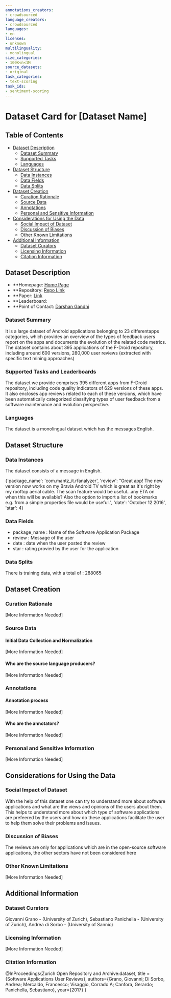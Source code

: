 ```yaml
---
annotations_creators:
- crowdsourced
language_creators:
- crowdsourced
languages:
- en
licenses:
- unknown
multilinguality:
- monolingual
size_categories:
- 100K<n<1M
source_datasets:
- original
task_categories:
- text-scoring
task_ids:
- sentiment-scoring
---
```


# Dataset Card for [Dataset Name]

## Table of Contents
- [Dataset Description](#dataset-description)
  - [Dataset Summary](#dataset-summary)
  - [Supported Tasks](#supported-tasks-and-leaderboards)
  - [Languages](#languages)
- [Dataset Structure](#dataset-structure)
  - [Data Instances](#data-instances)
  - [Data Fields](#data-fields)
  - [Data Splits](#data-splits)
- [Dataset Creation](#dataset-creation)
  - [Curation Rationale](#curation-rationale)
  - [Source Data](#source-data)
  - [Annotations](#annotations)
  - [Personal and Sensitive Information](#personal-and-sensitive-information)
- [Considerations for Using the Data](#considerations-for-using-the-data)
  - [Social Impact of Dataset](#social-impact-of-dataset)
  - [Discussion of Biases](#discussion-of-biases)
  - [Other Known Limitations](#other-known-limitations)
- [Additional Information](#additional-information)
  - [Dataset Curators](#dataset-curators)
  - [Licensing Information](#licensing-information)
  - [Citation Information](#citation-information)

## Dataset Description

- **Homepage: [Home Page](https://github.com/sealuzh/user_quality)
- **Repository: [Repo Link](https://github.com/sealuzh/user_quality)
- **Paper: [Link](https://giograno.me/assets/pdf/workshop/wama17.pdf)
- **Leaderboard:
- **Point of Contact: [Darshan Gandhi](darshangandhi1151@gmail.com)

### Dataset Summary

It is a large dataset of Android applications belonging to 23 differentapps categories, which provides an overview of the types of feedback users report on the apps and documents the evolution of the related code metrics. The dataset contains about 395 applications of the F-Droid repository, including around 600 versions, 280,000 user reviews (extracted with specific text mining approaches)

### Supported Tasks and Leaderboards

The dataset we provide comprises 395 different apps from F-Droid repository, including code quality indicators of 629 versions of these
apps. It also encloses app reviews related to each of these versions, which have been automatically categorized classifying types of user feedback from a software maintenance and evolution perspective.

### Languages

The dataset is a monolingual dataset which has the messages English.

## Dataset Structure

### Data Instances

The dataset consists of a message in English.

{'package_name': 'com.mantz_it.rfanalyzer',
 'review': "Great app! The new version now works on my Bravia Android TV which is great as it's right by my rooftop aerial cable. The scan feature would be useful...any ETA on when this will be available? Also the option to import a list of bookmarks e.g. from a simple properties file would be useful.",
 'date': 'October 12 2016',
 'star': 4}

### Data Fields

* package_name : Name of the Software Application Package
* review : Message of the user 
* date : date when the user posted the review 
* star : rating provied by the user for the application

### Data Splits

There is training data, with a total of : 288065

## Dataset Creation

### Curation Rationale

[More Information Needed]

### Source Data

#### Initial Data Collection and Normalization

[More Information Needed]

#### Who are the source language producers?

[More Information Needed]

### Annotations

#### Annotation process

[More Information Needed]

#### Who are the annotators?

[More Information Needed]

### Personal and Sensitive Information

[More Information Needed]

## Considerations for Using the Data

### Social Impact of Dataset

With the help of this dataset one can try to understand more about software applications and what are the views and opinions of the users about them. This helps to understand more about which type of software applications are prefeered by the users and how do these applications facilitate the user to help them solve their problems and issues. 

### Discussion of Biases

The reviews are only for applications which are in the open-source software applications, the other sectors have not been considered here 

### Other Known Limitations

[More Information Needed]

## Additional Information

### Dataset Curators

Giovanni Grano - (University of Zurich), Sebastiano Panichella - (University of Zurich), Andrea di Sorbo - (University of Sannio)

### Licensing Information

[More Information Needed]

### Citation Information

@InProceedings{Zurich Open Repository and
Archive:dataset,
title = {Software Applications User Reviews},
authors={Grano, Giovanni; Di Sorbo, Andrea; Mercaldo, Francesco; Visaggio, Corrado A; Canfora, Gerardo;
Panichella, Sebastiano},
year={2017}
}
